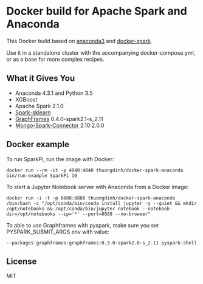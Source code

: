 # Docker build for Apache Spark and Anaconda

This Docker build based on [anaconda3](https://hub.docker.com/r/continuumio/anaconda3/) and [docker-spark](https://github.com/gettyimages/docker-spark).

Use it in a standalone cluster with the accompanying docker-compose.yml, or as a base for more complex recipes.

## What it Gives You
 - Anaconda 4.3.1 and Python 3.5
 - XGBoost
 - Apache Spark 2.1.0
 - [Spark-sklearn](https://github.com/databricks/spark-sklearn)
 - [GraphFrames](https://graphframes.github.io/index.html) 0.4.0-spark2.1-s_2.11
 - [Mongo-Spark-Connector](https://spark-packages.org/package/mongodb/mongo-spark) 2.10:2.0.0

## Docker example

To run SparkPi, run the image with Docker:

```
docker run --rm -it -p 4040:4040 thuongdinh/docker-spark-anaconda bin/run-example SparkPi 10
```

To start a Jupyter Notebook server with Anaconda from a Docker image:

```
docker run -i -t -p 8888:8888 thuongdinh/docker-spark-anaconda /bin/bash -c "/opt/conda/bin/conda install jupyter -y --quiet && mkdir /opt/notebooks && /opt/conda/bin/jupyter notebook --notebook-dir=/opt/notebooks --ip='*' --port=8888 --no-browser"

```

To able to use Graphframes with pyspark, make sure you set PYSPARK_SUBMIT_ARGS env with value:

```
--packages graphframes:graphframes:0.3.0-spark2.0-s_2.11 pyspark-shell
```

## License

MIT